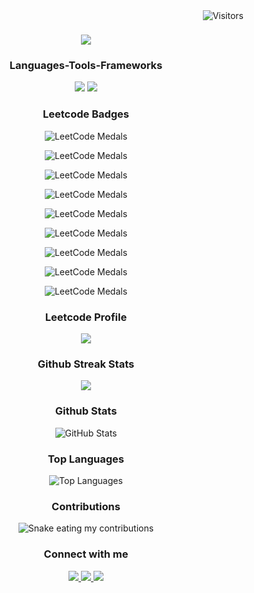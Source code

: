 <img align = "right" src = "https://visitor-badge.laobi.icu/badge?page_id=Sheel34.Sheel34" alt = "Visitors"/>

<h1 align = "center">
    <img src = "https://readme-typing-svg.herokuapp.com/?font=Righteous&size=35&center=true&vCenter=true&width=500&height=70&duration=2000&lines=Hi+There!+👋;+I'm+Sheel+Patel;" />
</h1>

<div align = "center">
  <h3 align> Languages-Tools-Frameworks </h3>
   <p href = "https://skillicons.dev">
    <img src = "https://skillicons.dev/icons?i=c,python,java,cpp" />
    <img src = "https://skillicons.dev/icons?i=mysql,git,github,anaconda,godot,eclipse,powershell" />
  </p>
</div>

<div align = "center">
  <h3> Leetcode Badges </h3>
  
![LeetCode Medals](https://github.com/Sheel34/Sheel34/blob/main/2024-200.gif?raw=true)

![LeetCode Medals](https://github.com/Sheel34/Sheel34/blob/main/2024-11.gif?raw=true)

![LeetCode Medals](https://github.com/Sheel34/Sheel34/blob/main/2024-10.gif?raw=true)

![LeetCode Medals](https://github.com/Sheel34/Sheel34/blob/main/2024-09.gif?raw=true)

![LeetCode Medals](https://github.com/Sheel34/Sheel34/blob/main/2024-08.gif?raw=true)

![LeetCode Medals](https://github.com/Sheel34/Sheel34/blob/main/2024-07.gif?raw=true)

![LeetCode Medals](https://github.com/Sheel34/Sheel34/blob/main/2024-06.gif?raw=true)

![LeetCode Medals](https://github.com/Sheel34/Sheel34/blob/main/2024-05.gif?raw=true)

![LeetCode Medals](https://github.com/Sheel34/Sheel34/blob/main/2024-04.gif?raw=true)

</div>

<div align = "center">
  <h3> Leetcode Profile </h3>
  
![](https://leetcard.jacoblin.cool/Sheel_Patel?theme=unicorn)

</div>

<div align = "center">
    <h3> Github Streak Stats </h3>

![](https://streak-stats.demolab.com/?user=Sheel34&count_private=true&theme=ambient_gradient&border_radius=0) 

</div>

<div align = "center">
  <h3> Github Stats </h3>
  
![GitHub Stats](https://github-readme-stats.vercel.app/api?username=Sheel34&count_private=true&show_icons=true&theme=ambient_gradient&border_radius=0&rank_icon=github)

</div>

<div align = "center">
  <h3> Top Languages </h3>

![Top Languages](https://github-readme-stats.vercel.app/api/top-langs/?username=Sheel34&layout=compact&theme=ambient_gradient&border_radius=0)

</div>

<div align = "center">
  <h3> Contributions </h3>
  <img alt = "Snake eating my contributions" src = "https://raw.githubusercontent.com/Sheel34/Sheel34/output/github-contribution-grid-snake.svg" />

</div>

<div align = "center">
  <h3> Connect with me </h3>
  
<a href = "mailto:sheelashitpatel@gmail.com">
  <img src = "https://img.shields.io/badge/Gmail-333333?style=for-the-badge&logo=gmail&logoColor=red" />
  
</a>

<a href = "https://www.linkedin.com/in/sheel-patel-a3939b287">
  <img src = "https://img.shields.io/badge/LinkedIn-0077B5?style=for-the-badge&logo=linkedin&logoColor=white" />
  
</a>

<a href = "https://x.com/Sheel_Patel_">
  <img src = "https://img.shields.io/badge/X-000000?style=for-the-badge&logo=x&logoColor=white" />
</a>

</div>
<!--
**Sheel34/Sheel34** is a ✨ _special_ ✨ repository because its `README.md` (this file) appears on your GitHub profile.

Here are some ideas to get you started:

- 🔭 I’m currently working on ...
- 🌱 I’m currently learning ...
- 👯 I’m looking to collaborate on ...
- 🤔 I’m looking for help with ...
- 💬 Ask me about ...
- 📫 How to reach me: ...
- 😄 Pronouns: ...
- ⚡ Fun fact: ...
-->
